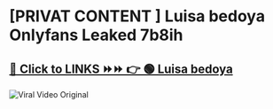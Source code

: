 
 # [PRIVAT CONTENT ] Luisa bedoya Onlyfans Leaked 7b8ih

## <h2><a href="https://clipsfans.com/Luisa_bedoya&ref=git">🔗 Click to LINKS ⏩⏩ 👉 🟢 Luisa bedoya </a></h2>

<a href="https://clipsfans.com/Luisa_bedoya&ref=git" rel="nofollow" data-target="animated-image.originalLink"><img src="https://i.ibb.co.com/xMMVF88/686577567.gif" alt="Viral Video Original" style="max-width: 100%; display: inline-block;" data-target="animated-image.originalImage"></a>


